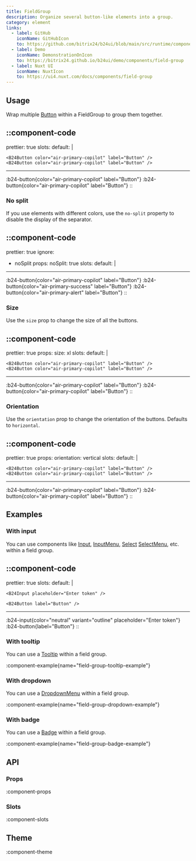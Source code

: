```yaml
---
title: FieldGroup
description: Organize several button-like elements into a group.
category: element
links:
  - label: GitHub
    iconName: GitHubIcon
    to: https://github.com/bitrix24/b24ui/blob/main/src/runtime/components/FieldGroup.vue
  - label: Demo
    iconName: DemonstrationOnIcon
    to: https://bitrix24.github.io/b24ui/demo/components/field-group
  - label: Nuxt UI
    iconName: NuxtIcon
    to: https://ui4.nuxt.com/docs/components/field-group
---
```


## Usage

Wrap multiple [Button](/components/button/) within a FieldGroup to group them together.

::component-code
---
prettier: true
slots:
  default: |

    <B24Button color="air-primary-copilot" label="Button" />
    <B24Button color="air-primary-copilot" label="Button" />
---
:b24-button{color="air-primary-copilot" label="Button"}
:b24-button{color="air-primary-copilot" label="Button"}
::

### No split

If you use elements with different colors, use the `no-split` property to disable the display of the separator.

::component-code
---
prettier: true
ignore:
  - noSplit
props:
  noSplit: true
slots:
  default: |

    <B24Button color="air-primary-copilot" label="Button" />
    <B24Button color="air-primary-success" label="Button" />
    <B24Button color="air-primary-alert" label="Button" />
---
:b24-button{color="air-primary-copilot" label="Button"}
:b24-button{color="air-primary-success" label="Button"}
:b24-button{color="air-primary-alert" label="Button"}
::

### Size

Use the `size` prop to change the size of all the buttons.

::component-code
---
prettier: true
props:
  size: xl
slots:
  default: |

    <B24Button color="air-primary-copilot" label="Button" />
    <B24Button color="air-primary-copilot" label="Button" />
---
:b24-button{color="air-primary-copilot" label="Button"}
:b24-button{color="air-primary-copilot" label="Button"}
::

### Orientation

Use the `orientation` prop to change the orientation of the buttons. Defaults to `horizontal`.

::component-code
---
prettier: true
props:
  orientation: vertical
slots:
  default: |

    <B24Button color="air-primary-copilot" label="Button" />
    <B24Button color="air-primary-copilot" label="Button" />
---
:b24-button{color="air-primary-copilot" label="Button"}
:b24-button{color="air-primary-copilot" label="Button"}
::

## Examples

### With input

You can use components like [Input](/components/input/), [InputMenu](/components/input-menu/), [Select](/components/select/) [SelectMenu](/components/select-menu/), etc. within a field group.

::component-code
---
prettier: true
slots:
  default: |

    <B24Input placeholder="Enter token" />

    <B24Button label="Button" />
---
:b24-input{color="neutral" variant="outline" placeholder="Enter token"}
:b24-button{label="Button"}
::

### With tooltip

You can use a [Tooltip](/components/tooltip/) within a field group.

:component-example{name="field-group-tooltip-example"}

### With dropdown

You can use a [DropdownMenu](/components/dropdown-menu/) within a field group.

:component-example{name="field-group-dropdown-example"}

### With badge

You can use a [Badge](/components/badge/) within a field group.

:component-example{name="field-group-badge-example"}

## API

### Props

:component-props

### Slots

:component-slots

## Theme

:component-theme
